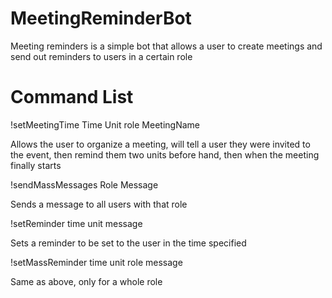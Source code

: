 # MeetingReminderBot

Meeting reminders is a simple bot that allows a user to create meetings and send out reminders to users in a certain role 

# Command List


!setMeetingTime Time Unit role MeetingName

Allows the user to organize a meeting, will tell a user they were invited to the event, then remind them two units before hand, then when the meeting finally starts

!sendMassMessages Role Message
  
Sends a message to all users with that role 

!setReminder time unit message
   
Sets a reminder to be set to the user in the time specified

!setMassReminder time unit role message
  
Same as above, only for a whole role


